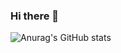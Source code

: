 ### Hi there 👋

<!--
**Epsilon8854/Epsilon8854** is a ✨ _special_ ✨ repository because its `README.md` (this file) appears on your GitHub profile.

Here are some ideas to get you started:

- 🔭 I’m currently working on ...
- 🌱 I’m currently learning ...
- 👯 I’m looking to collaborate on ...
- 🤔 I’m looking for help with ...
- 💬 Ask me about ...
- 📫 How to reach me: ...
- 😄 Pronouns: ...
- ⚡ Fun fact: ...
-->
![Anurag's GitHub stats](https://github-readme-stats.vercel.app/api?username=Epsilon8854&show_icons=true&theme=dracula&bg_color=FFF7D1,EFB866,994B9A,8FD1FF,DCFFFE&title_color=203747&text_color=203747&include_all_commits=true&count_private=true)
